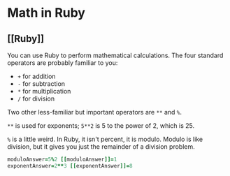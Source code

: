 # Math in Ruby
[[Ruby]]
---

You can use Ruby to perform mathematical calculations. The four standard operators are probably familiar to you:

-   `+` for addition
-   `-` for subtraction
-   `*` for multiplication
-   `/` for division

Two other less-familiar but important operators are `**` and `%`.

`**` is used for exponents; `5**2` is 5 to the power of 2, which is 25.

`%` is a little weird. In Ruby, it isn't percent, it is modulo. Modulo is like division, but it gives you just the remainder of a division problem.

```ruby
moduloAnswer=5%2 [[moduloAnswer]]=1
exponentAnswer=2**3 [[exponentAnswer]]=8
```